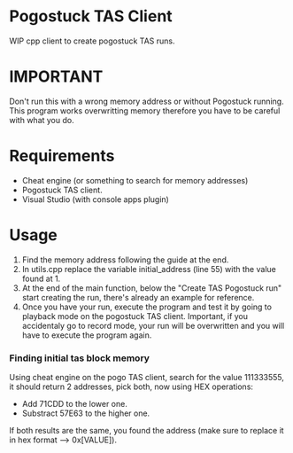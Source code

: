 # Pogostuck TAS Client

WIP cpp client to create pogostuck TAS runs.

# IMPORTANT

Don't run this with a wrong memory address or without Pogostuck running.
This program works overwritting memory therefore you have to be careful with what you do.

# Requirements

* Cheat engine (or something to search for memory addresses)
* Pogostuck TAS client.
* Visual Studio (with console apps plugin)

# Usage

1. Find the memory address following the guide at the end.
2. In utils.cpp replace the variable initial_address (line 55) with the value found at 1.
3. At the end of the main function, below the "Create TAS Pogostuck run" start creating the run, there's already an example for reference.
4. Once you have your run, execute the program and test it by going to playback mode on the pogostuck TAS client. 
Important, if you accidentaly go to record mode, your run will be overwritten and you will have to execute the program again.

### Finding initial tas block memory

Using cheat engine on the pogo TAS client, search for the value 111333555, it should return 2 addresses, pick both, now using HEX operations:
* Add 71CDD to the lower one.
* Substract 57E63 to the higher one.

If both results are the same, you found the address (make sure to replace it in hex format --> 0x[VALUE]).


